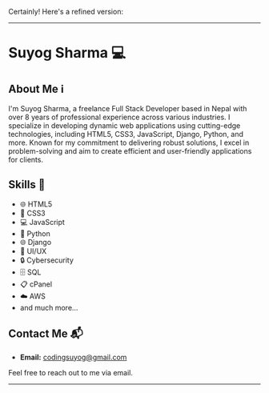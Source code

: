Certainly! Here's a refined version:

---

# Suyog Sharma 💻

## About Me ℹ️
I'm Suyog Sharma, a freelance Full Stack Developer based in Nepal with over 8 years of professional experience across various industries. I specialize in developing dynamic web applications using cutting-edge technologies, including HTML5, CSS3, JavaScript, Django, Python, and more. Known for my commitment to delivering robust solutions, I excel in problem-solving and aim to create efficient and user-friendly applications for clients.

## Skills 🚀
- 🌐 HTML5
- 🎨 CSS3
- 💻 JavaScript
- 🐍 Python
- 🌐 Django
- 🎨 UI/UX
- 🔒 Cybersecurity
- 🗄️ SQL
- 📋 cPanel
- ☁️ AWS
- and much more...

## Contact Me 📬
- **Email:** codingsuyog@gmail.com

Feel free to reach out to me via email.

---
